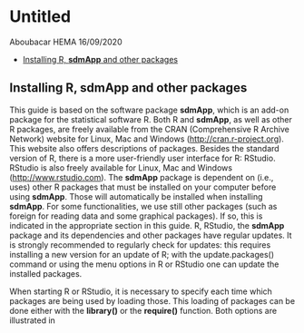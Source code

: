 Untitled
================
Aboubacar HEMA
16/09/2020

  - [Installing R, **sdmApp** and other
    packages](#installing-r-sdmapp-and-other-packages)

## Installing R, **sdmApp** and other packages

This guide is based on the software package **sdmApp**, which is an
add-on package for the statistical software R. Both R and **sdmApp**, as
well as other R packages, are freely available from the CRAN
(Comprehensive R Archive Network) website for Linux, Mac and Windows
(<http://cran.r-project.org>). This website also offers descriptions of
packages. Besides the standard version of R, there is a more
user-friendly user interface for R: RStudio. RStudio is also freely
available for Linux, Mac and Windows (<http://www.rstudio.com>). The
**sdmApp** package is dependent on (i.e., uses) other R packages that
must be installed on your computer before using **sdmApp**. Those will
automatically be installed when installing **sdmApp**. For some
functionalities, we use still other packages (such as foreign for
reading data and some graphical packages). If so, this is indicated in
the appropriate section in this guide. R, RStudio, the **sdmApp**
package and its dependencies and other packages have regular updates. It
is strongly recommended to regularly check for updates: this requires
installing a new version for an update of R; with the update.packages()
command or using the menu options in R or RStudio one can update the
installed packages.

When starting R or RStudio, it is necessary to specify each time which
packages are being used by loading those. This loading of packages can
be done either with the **library()** or the **require()** function.
Both options are illustrated in
